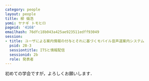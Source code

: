 ```yaml
---
category: people
layout: people
title: 柳 倫浩
yomi: ヤナギ トモヒロ
pageid: '4168'
emailhash: 76dfc18b043a425ae923511edff93049
session:
- title: ユーザによる案内情報の付与とそれに基づくモバイル音声道案内システム
  psid: 2B-3
  sessiontitle: ITSと情報配信
  sessionid: 2b
  role: 発表者
---
```

初めての学会ですが，よろしくお願いします．
